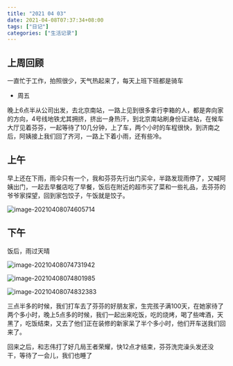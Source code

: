 ```yaml
---
title: "2021 04 03"
date: 2021-04-08T07:37:34+08:00
tags: ["日记"]
categories: ["生活记录"]
---
```


## 上周回顾

一直忙于工作，拍照很少，天气热起来了，每天上班下班都是骑车

- 周五

晚上6点半从公司出发，去北京南站，一路上见到很多拿行李箱的人，都是奔向家的方向，4号线地铁尤其拥挤，挤出一身热汗，到北京南站刷身份证进站，在候车大厅见着芬芬，一起等待了10几分钟，上了车，两个小时的车程很快，到济南之后，阿姨接上我们回了齐河，一路上下着小雨，还有些冷。

## 上午

早上还在下雨，雨伞只有一个，我和芬芬先行出门买伞，半路发现雨停了，又喊阿姨出门，一起去早餐店吃了早餐，饭后在附近的超市买了菜和一些礼品，去芬芬的爷爷家探望，回到家包饺子，午饭就是饺子。

![image-20210408074605714](https://i.loli.net/2021/04/08/2jhJ8cfKedqpSuP.png)





## 下午

饭后，雨过天晴

![image-20210408074731942](https://i.loli.net/2021/04/08/SUGTN9WVJQvRagF.png)

![image-20210408074801985](https://i.loli.net/2021/04/08/tmB8lNoWeAqOuJ6.png)

![image-20210408074832383](https://i.loli.net/2021/04/08/tVEJ3vA45N2Xkqx.png)

三点半多的时候，我们打车去了芬芬的好朋友家，生完孩子满100天，在她家待了两个多小时，晚上5点多的时候，我们一起出来吃饭，吃的烧烤，喝了些啤酒，天黑了，吃饭结束，又去了他们正在装修的新家呆了半个多小时，他们开车送我们回来了。

回来之后，和志伟打了好几局王者荣耀，快12点才结束，芬芬洗完澡头发还没干，等待了一会儿，我们也睡了